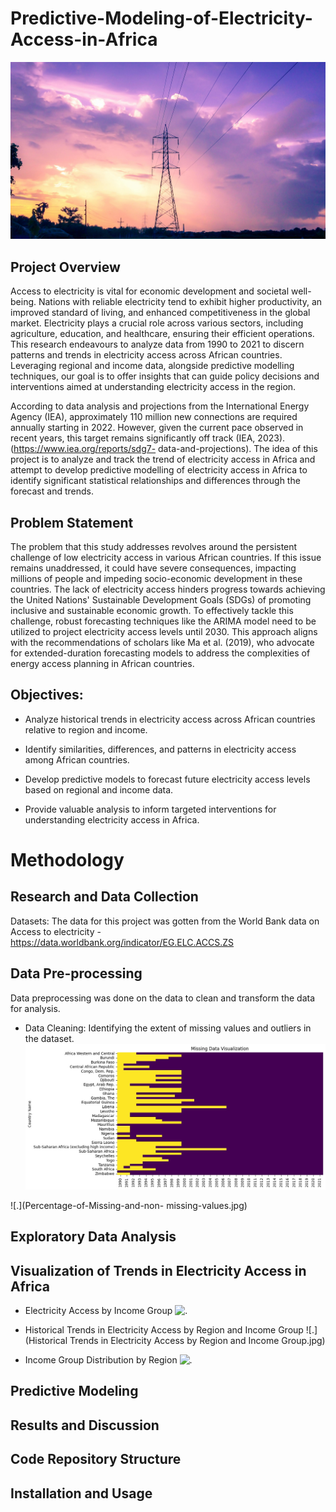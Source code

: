# Predictive-Modeling-of-Electricity-Access-in-Africa
![.](pix.jpg)

## Project Overview
Access to electricity is vital for economic development and societal well-being. Nations with reliable
electricity tend to exhibit higher productivity, an improved standard of living, and enhanced
competitiveness in the global market. Electricity plays a crucial role across various sectors, including
agriculture, education, and healthcare, ensuring their efficient operations. This research endeavours to
analyze data from 1990 to 2021 to discern patterns and trends in electricity access across African countries.
Leveraging regional and income data, alongside predictive modelling techniques, our goal is to offer
insights that can guide policy decisions and interventions aimed at understanding electricity access in the
region.

According to data analysis and projections from the International Energy Agency (IEA), approximately 110
million new connections are required annually starting in 2022. However, given the current pace observed
in recent years, this target remains significantly off track (IEA, 2023). (https://www.iea.org/reports/sdg7-
data-and-projections). The idea of this project is to analyze and track the trend of electricity access in Africa
and attempt to develop predictive modelling of electricity access in Africa to identify significant statistical
relationships and differences through the forecast and trends.


## Problem Statement

The problem that this study addresses revolves around the persistent challenge of low electricity access in 
various African countries.
If this issue remains unaddressed, it could have severe consequences, impacting millions of people and 
impeding socio-economic development in these countries. The lack of electricity access hinders progress 
towards achieving the United Nations' Sustainable Development Goals (SDGs) of promoting inclusive and 
sustainable economic growth.
To effectively tackle this challenge, robust forecasting techniques like the ARIMA model need to be utilized 
to project electricity access levels until 2030. This approach aligns with the recommendations of scholars 
like Ma et al. (2019), who advocate for extended-duration forecasting models to address the complexities of 
energy access planning in African countries.


## Objectives:
    
   + Analyze historical trends in electricity access across African countries relative to region and
income.

   + Identify similarities, differences, and patterns in electricity access among African countries.
    
   + Develop predictive models to forecast future electricity access levels based on regional and
income data.

   + Provide valuable analysis to inform targeted interventions for understanding electricity access
in Africa.

# Methodology

## Research and Data Collection
   Datasets: The data for this project was gotten from the World Bank data on Access to electricity - https://data.worldbank.org/indicator/EG.ELC.ACCS.ZS


## Data Pre-processing


Data preprocessing was done on the data to clean and transform the data for analysis.

  + Data Cleaning: Identifying the extent of missing values and outliers in the dataset. 
![.](IMG-20240505-WA0000.jpg)

![.](Percentage-of-Missing-and-non- missing-values.jpg)

## Exploratory Data Analysis


## Visualization of Trends in Electricity Access in Africa 
 + Electricity Access by Income Group
   ![.](  )

  + Historical Trends in Electricity Access by Region and Income Group
    ![.](Historical Trends in Electricity Access by Region and Income Group.jpg)

  + Income Group Distribution by Region
    ![.](  )


## Predictive Modeling


## Results and Discussion



## Code Repository Structure


## Installation and Usage




